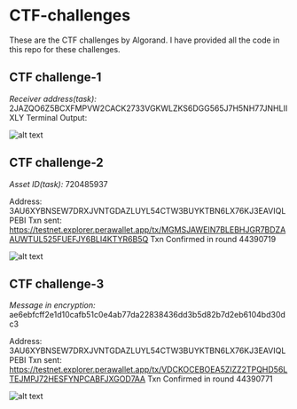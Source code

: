 # CTF-challenges

These are the CTF challenges by Algorand. I have provided all the code in this repo for these challenges. 

## CTF challenge-1

*Receiver address(task):* 2JAZQO6Z5BCXFMPVW2CACK2733VGKWLZKS6DGG565J7H5NH77JNHLIIXLY
Terminal Output:

![alt text](<Screenshot 2024-10-01 194120.png>)

## CTF challenge-2

*Asset ID(task):* 720485937

Address: 3AU6XYBNSEW7DRXJVNTGDAZLUYL54CTW3BUYKTBN6LX76KJ3EAVIQLPEBI
Txn sent: https://testnet.explorer.perawallet.app/tx/MGMSJAWEIN7BLEBHJGR7BDZAAUWTUL525FUEFJY6BLI4KTYR6B5Q
Txn Confirmed in round 44390719

![alt text](<Screenshot 2024-10-01 194522.png>)

## CTF challenge-3

*Message in encryption:* ae6ebfcff2e1d10cafb51c0e4ab77da22838436dd3b5d82b7d2eb6104bd30dc3

Address: 3AU6XYBNSEW7DRXJVNTGDAZLUYL54CTW3BUYKTBN6LX76KJ3EAVIQLPEBI
Txn sent: https://testnet.explorer.perawallet.app/tx/VDCKOCEBOEA5ZIZZ2TPQHD56LTEJMPJ72HESFYNPCABFJXGOD7AA
Txn Confirmed in round 44390771

![alt text](<Screenshot 2024-10-01 194731.png>)
